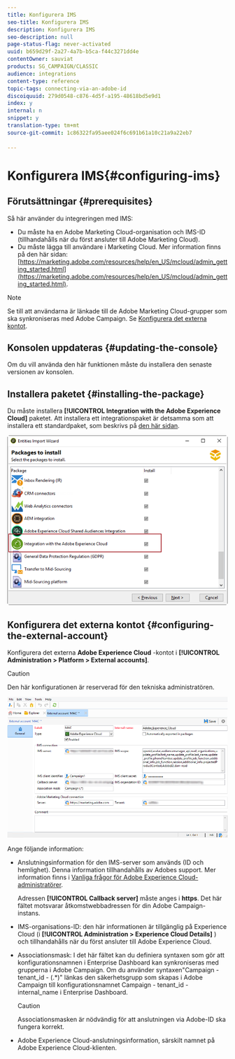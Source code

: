 ```yaml
---
title: Konfigurera IMS
seo-title: Konfigurera IMS
description: Konfigurera IMS
seo-description: null
page-status-flag: never-activated
uuid: b659d29f-2a27-4a7b-b5ca-f44c3271dd4e
contentOwner: sauviat
products: SG_CAMPAIGN/CLASSIC
audience: integrations
content-type: reference
topic-tags: connecting-via-an-adobe-id
discoiquuid: 279d0548-c876-4d5f-a195-48618bd5e9d1
index: y
internal: n
snippet: y
translation-type: tm+mt
source-git-commit: 1c86322fa95aee024f6c691b61a10c21a9a22eb7

---
```



# Konfigurera IMS{#configuring-ims}

## Förutsättningar {#prerequisites}

Så här använder du integreringen med IMS:

* Du måste ha en Adobe Marketing Cloud-organisation och IMS-ID (tillhandahålls när du först ansluter till Adobe Marketing Cloud).
* Du måste lägga till användare i Marketing Cloud. Mer information finns på den här sidan: [https://marketing.adobe.com/resources/help/en_US/mcloud/admin_getting_started.html](https://marketing.adobe.com/resources/help/en_US/mcloud/admin_getting_started.html).

>[!NOTE]
>
>Se till att användarna är länkade till de Adobe Marketing Cloud-grupper som ska synkroniseras med Adobe Campaign. Se [Konfigurera det externa kontot](#configuring-the-external-account).

## Konsolen uppdateras {#updating-the-console}

Om du vill använda den här funktionen måste du installera den senaste versionen av konsolen.

## Installera paketet {#installing-the-package}

Du måste installera **[!UICONTROL Integration with the Adobe Experience Cloud]** paketet. Att installera ett integrationspaket är detsamma som att installera ett standardpaket, som beskrivs på [den här sidan](../../installation/using/installing-campaign-standard-packages.md).

![](assets/ims_6.png)

## Konfigurera det externa kontot {#configuring-the-external-account}

Konfigurera det externa **Adobe Experience Cloud** -kontot i **[!UICONTROL Administration > Platform > External accounts]**.

>[!CAUTION]
>
>Den här konfigurationen är reserverad för den tekniska administratören.

![](assets/ims_5.png)

Ange följande information:

* Anslutningsinformation för den IMS-server som används (ID och hemlighet). Denna information tillhandahålls av Adobes support. Mer information finns i [Vanliga frågor för Adobe Experience Cloud-administratörer](https://marketing.adobe.com/resources/help/en_US/mcloud/faq.html).

   Adressen **[!UICONTROL Callback server]** måste anges i **https**. Det här fältet motsvarar åtkomstwebbadressen för din Adobe Campaign-instans.

* IMS-organisations-ID: den här informationen är tillgänglig på Experience Cloud (i **[!UICONTROL Administration > Experience Cloud Details]** ) och tillhandahålls när du först ansluter till Adobe Experience Cloud.
* Associationsmask: I det här fältet kan du definiera syntaxen som gör att konfigurationsnamnen i Enterprise Dashboard kan synkroniseras med grupperna i Adobe Campaign. Om du använder syntaxen&quot;Campaign - tenant_id - (.*)&quot; länkas den säkerhetsgrupp som skapas i Adobe Campaign till konfigurationsnamnet Campaign - tenant_id - internal_name i Enterprise Dashboard.

   >[!CAUTION]
   >
   >Associationsmasken är nödvändig för att anslutningen via Adobe-ID ska fungera korrekt.

* Adobe Experience Cloud-anslutningsinformation, särskilt namnet på Adobe Experience Cloud-klienten.

